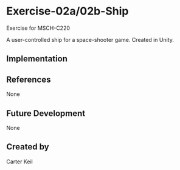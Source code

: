 # Exercise-02a/02b-Ship

Exercise for MSCH-C220

A user-controlled ship for a space-shooter game. Created in Unity.

## Implementation

## References
None

## Future Development
None

## Created by
Carter Keil
